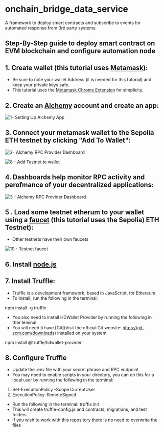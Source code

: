 # onchain_bridge_data_service

A framework to deploy smart contracts and subscribe to events for automated response from 3rd party systems.

## Step-By-Step guide to deploy smart contract on EVM blockchain and configure automation node

## 1. Create wallet (this tutorial uses [Metamask](https://www.youtube.com/watch?v=Af_lQ1zUnoM&ab_channel=MoneyZG)):

   - Be sure to note your wallet Address (it is needed for this tutorial) and keep your private keys safe.
   - This tutorial uses the [Metamask Chrome Extension](https://metamask.io/download/) for simplicity.


## 2. Create an [Alchemy](https://www.alchemy.com/) account and create an app:



![1- Setting Up Alchemy App](https://github.com/anonUnderground/onchain_bridge_data_service/assets/134157241/cdd0e813-085a-4646-bf10-69c33ef481e9)
 
## 3. Connect your metamask wallet to the Sepolia ETH testnet by clicking "Add To Wallet":



![2- Alchemy RPC Provider Dashboard](https://github.com/anonUnderground/onchain_bridge_data_service/assets/134157241/66499a65-2891-4310-81a7-e374cc76f28e)

![8 - Add Testnet to wallet](https://github.com/anonUnderground/onchain_bridge_data_service/assets/134157241/c2ae97c8-a019-4ba5-a150-87c49ad409f3)


## 4. Dashboards help monitor RPC activity and perofmance of your decentralized applications:



![3 - Alchemy RPC Provider Dashboard](https://github.com/anonUnderground/onchain_bridge_data_service/assets/134157241/eabb7de8-73cf-4f4b-9063-c560e08e2aec)

## 5 . Load some testnet etherum to your wallet using a [faucet]((https://sepoliafaucet.com/)) (this tutorial uses the Sepolia) ETH Testnet):

   - Other testnets have their own faucets


![10 - Testnet faucet](https://github.com/anonUnderground/onchain_bridge_data_service/assets/134157241/629230ed-7eef-4b4e-8282-2e75100bc81a)

## 6. Install [node.js](https://nodejs.org/en/download/)

## 7. Install Truffle: 

   - Truffle is a development framework, based in JavaScript, for Ethereum.
   - To install, run the following in the terminal:

npm install -g truffle

   - You also need to install HDWallet Provider by running the following in ther teminal:
   - You will need ti have [Git](Visit the official Git website: https://git-scm.com/downloads) installed on your system.

npm install @truffle/hdwallet-provider

## 8. Configure Truffle

   - Update the .env file with your secret phrase and RPC endpoint
   - You may need to enable scripts in your directory, you can do this for a local user by running the following in the terminal:

   1) Set-ExecutionPolicy -Scope CurrentUser
   2) ExecutionPolicy: RemoteSigned

   - Run the following in the terminal: truffle init
   - This will create truffle-config.js and contracts, migrations, and test folders
   - If you wish to work with this repository there is no need to overwrite the files



